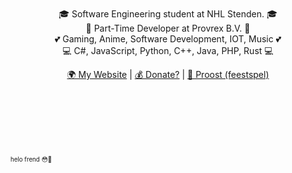 <br><br><br><br><br>
<p align="center">
🎓 Software Engineering student at NHL Stenden. 🎓
  <br>
💼 Part-Time Developer at Provrex B.V. 💼
  <br>
💕 Gaming, Anime, Software Development, IOT, Music 💕
  <br>
💻 C#, JavaScript, Python, C++, Java, PHP, Rust 💻
</p>
<p align="center">
  <a href="https://naamloos.dev/">🌍 My Website</a>
  | <a href="https://naamloos.dev/donate.html">💰 Donate?</a>
  | <a href="https://proost.app/">🍻 Proost (feestspel)</a>
</p>
<br><br>
<br><br>
<br><br>
<sub><sub>helo frend 😳💝</sub></sub>
